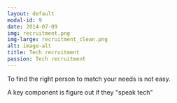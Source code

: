 ```yaml
---
layout: default
modal-id: 9
date: 2014-07-09
img: recruitment.png
img-large: recruitment_clean.png
alt: image-alt
title: Tech recruitment
passion: Tech recruitment
---
```


To find the right person to match your needs is not easy.

A key component is figure out if they "speak tech"


